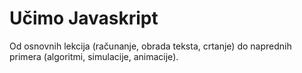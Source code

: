 Učimo Javaskript
==================

Od osnovnih lekcija (računanje, obrada teksta, crtanje) do naprednih primera (algoritmi, simulacije, animacije). 
